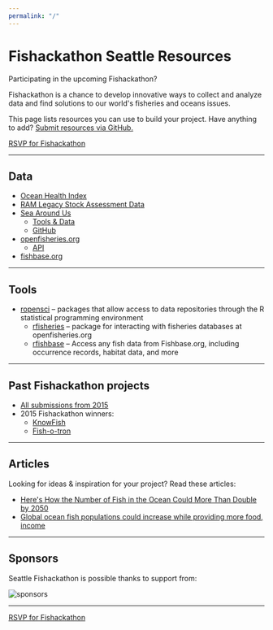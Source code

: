 ```yaml
---
permalink: "/"
---
```


# Fishackathon Seattle Resources

Participating in the upcoming Fishackathon?

Fishackathon is a chance to develop innovative ways to collect and analyze data and find solutions to our world's fisheries and oceans issues.

This page lists resources you can use to build your project. Have anything to add? [Submit resources via GitHub.](http://github.com/openseattle/fishackathon)

<a class="button" href="http://fishackathon.co/seattle">RSVP for Fishackathon</a>

---

## Data

- [Ocean Health Index](http://ohi-science.org/)
- [RAM Legacy Stock Assessment Data](http://ramlegacy.org)
- [Sea Around Us](http://www.seaaroundus.org)
  - [Tools & Data](http://www.seaaroundus.org/data/)
  - [GitHub](https://github.com/seaaroundus)
- [openfisheries.org](http://openfisheries.org)
  - [API](http://www.openfisheries.org/api-info.html)
- [fishbase.org](http://fishbase.org)

---

## Tools

- [ropensci](http://ropensci.org/) – packages that allow access to data repositories through the R statistical programming environment
  - [rfisheries](https://github.com/ropensci/rfisheries) – package for interacting with fisheries databases at openfisheries.org
  - [rfishbase](https://github.com/ropensci/rfishbase) – Access any fish data from Fishbase.org, including occurrence records, habitat data, and more

---

## Past Fishackathon projects

- [All submissions from 2015](http://fishackathon2015.devpost.com/submissions)
- 2015 Fishackathon winners:
  - [KnowFish](http://devpost.com/software/knowfish)
  - [Fish-o-tron](http://devpost.com/software/fish-o-tron)

---

## Articles
Looking for ideas & inspiration for your project? Read these articles:

- [Here's How the Number of Fish in the Ocean Could More Than Double by 2050](https://news.vice.com/article/heres-how-the-number-of-fish-in-the-ocean-could-more-than-double-by-2050)
- [Global ocean fish populations could increase while providing more food, income](http://www.washington.edu/news/2016/04/01/global-ocean-fish-populations-could-increase-while-providing-more-food-income/)

---

## Sponsors

Seattle Fishackathon is possible thanks to support from:

![sponsors](https://cdn.evbuc.com/eventlogos/166311726/fishackathonlogos.png)

---

<a class="button" href="http://fishackathon.co/seattle">RSVP for Fishackathon</a>
